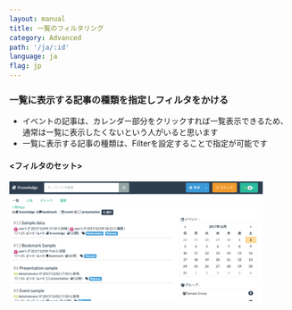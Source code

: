 ```yaml
---
layout: manual
title: 一覧のフィルタリング
category: Advanced
path: '/ja/:id'
language: ja
flag: jp
---
```


### 一覧に表示する記事の種類を指定しフィルタをかける

- イベントの記事は、カレンダー部分をクリックすれば一覧表示できるため、通常は一覧に表示したくないという人がいると思います
- 一覧に表示する記事の種類は、Filterを設定することで指定が可能です


#### &lt;フィルタのセット&gt;

<img  width="90%" src="/assets/manual/images/list_filter.ja.png" alt="list_filter.ja.png" />

